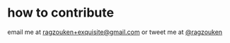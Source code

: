 # how to contribute
email me at [ragzouken+exquisite@gmail.com](mailto:ragzouken+exquisite@gmail.com) or 
tweet me at [@ragzouken](https://twitter.com/ragzouken)
